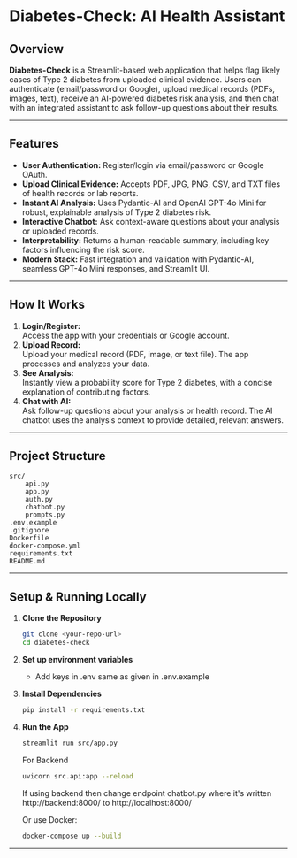 # Diabetes-Check: AI Health Assistant

## Overview

**Diabetes-Check** is a Streamlit-based web application that helps flag likely cases of Type 2 diabetes from uploaded clinical evidence. Users can authenticate (email/password or Google), upload medical records (PDFs, images, text), receive an AI-powered diabetes risk analysis, and then chat with an integrated assistant to ask follow-up questions about their results.

---

## Features

- **User Authentication:** Register/login via email/password or Google OAuth.
- **Upload Clinical Evidence:** Accepts PDF, JPG, PNG, CSV, and TXT files of health records or lab reports.
- **Instant AI Analysis:** Uses Pydantic-AI and OpenAI GPT-4o Mini for robust, explainable analysis of Type 2 diabetes risk.
- **Interactive Chatbot:** Ask context-aware questions about your analysis or uploaded records.
- **Interpretability:** Returns a human-readable summary, including key factors influencing the risk score.
- **Modern Stack:** Fast integration and validation with Pydantic-AI, seamless GPT-4o Mini responses, and Streamlit UI.

---

## How It Works

1. **Login/Register:**  
   Access the app with your credentials or Google account.
2. **Upload Record:**  
   Upload your medical record (PDF, image, or text file). The app processes and analyzes your data.
3. **See Analysis:**  
   Instantly view a probability score for Type 2 diabetes, with a concise explanation of contributing factors.
4. **Chat with AI:**  
   Ask follow-up questions about your analysis or health record. The AI chatbot uses the analysis context to provide detailed, relevant answers.

---

## Project Structure

```
src/
    api.py
    app.py             
    auth.py             
    chatbot.py   
    prompts.py           
.env.example
.gitignore
Dockerfile
docker-compose.yml
requirements.txt
README.md
```

---

## Setup & Running Locally

1. **Clone the Repository**
    ```bash
    git clone <your-repo-url>
    cd diabetes-check
    ```

2. **Set up environment variables**
    - Add keys in .env same as given in .env.example

3. **Install Dependencies**
    ```bash
    pip install -r requirements.txt
    ```

4. **Run the App**
    ```bash
    streamlit run src/app.py
    ```
   For Backend
    ```bash
    uvicorn src.api:app --reload
    ```
   If using backend then change endpoint chatbot.py where it's written http://backend:8000/ to http://localhost:8000/
   
   Or use Docker:
    ```bash
    docker-compose up --build
    ```

---


